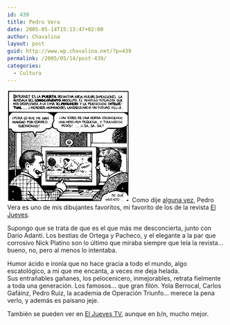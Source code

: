 ```yaml
---
id: 439
title: Pedro Vera
date: 2005-05-14T15:13:47+02:00
author: Chavalina
layout: post
guid: http://www.wp.chavalina.net/?p=439
permalink: /2005/05/14/post-439/
categories:
  - Cultura
---
```

<img class="imgizqda" src="/imagenes/fotos/vera-internet.gif" alt="Una vi&ntilde;eta de Pedro Vera" /> Como dije <a href="http://www.chavalina.net/comentar.php?idpost=395#c4030" target="_blank">alguna vez</a>, Pedro Vera es uno de mis dibujantes favoritos, mi favorito de los de la revista <a href="http://www.eljueves.es/" target="_blank">El Jueves</a>.

Supongo que se trata de que es el que más me desconcierta, junto con Dar&iacute;o Adanti. Los bestias de Ortega y Pacheco, y el elegante a la par que corrosivo Nick Platino son lo &uacute;ltimo que miraba siempre que le&iacute;a la revista… bueno, no, pero al menos lo intentaba.

Humor ácido e iron&iacute;a que no hace gracia a todo el mundo, algo escatológico, a mi que me encanta, a veces me deja helada.  
Sus entra&ntilde;ables ga&ntilde;anes, los pelocenicero, inmejorables, retrata fielmente a toda una generación. Los famosos… que gran filón. Yola Berrocal, Carlos Gafáinz, Pedro Ruiz, la academia de Operación Triunfo… merece la pena verlo, y además es paisano jeje.

También se pueden ver en <a href="http://www.eljueves.es/jueves_tv/jueves_tv.asp?serie=4" target="_blank">El Jueves TV</a>, aunque en b/n, mucho mejor.